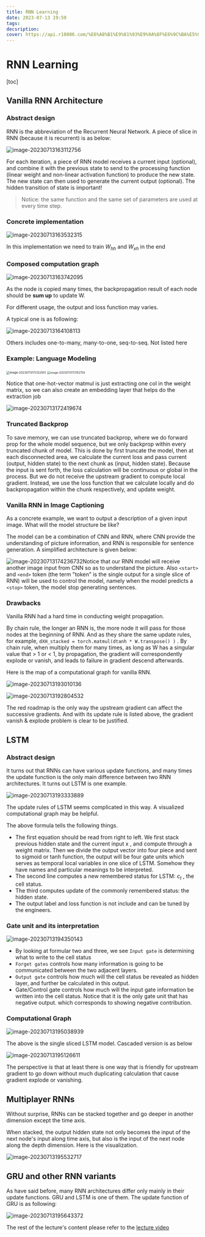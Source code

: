 ```yaml
---
title: RNN Learning
date: 2023-07-13 19:59
tags: 
decsription:
cover: https://api.r10086.com/%E6%A8%B1%E9%81%93%E9%9A%8F%E6%9C%BA%E5%9B%BE%E7%89%87api%E6%8E%A5%E5%8F%A3.php?%E5%9B%BE%E7%89%87%E7%B3%BB%E5%88%97=%E5%8A%A8%E6%BC%AB%E7%BB%BC%E5%90%882
---
```


# RNN Learning

[toc]

## Vanilla RNN Architecture

### Abstract design

RNN is the abbreviation of the Recurrent Neural Network. A piece of slice in RNN (because it is recurrent) is as below:

![image-20230713163112756](https://s2.loli.net/2023/07/13/MxQiVal6FwgA5UW.png)

For each iteration, a piece of RNN model receives a current input (optional), and combine it with the previous state to send to the processing function (linear weight and non-linear activation function) to produce the new state. The new state can then used to generate the current output (optional). The hidden transition of state is important!

> Notice: the same function and the same set of parameters are used at every time step.

### Concrete implementation

![image-20230713163532315](https://s2.loli.net/2023/07/13/uWkJLs7gwoqxRPl.png)

In this implementation we need to train $W_{hh}$ and $W_{xh}$ in the end

### Composed computation graph

![image-20230713163742095](https://s2.loli.net/2023/07/13/L7IkSsDp48RQB1H.png)

As the node is copied many times, the backpropagation result of each node should be **sum up** to update W.

For different usage, the output and loss function may varies.

A typical one is as following:

![image-20230713164108113](https://s2.loli.net/2023/07/13/FI8xLDkUbM6Oaz5.png)

Others includes one-to-many, many-to-one, seq-to-seq. Not listed here

### Example: Language Modeling

<img src="https://s2.loli.net/2023/07/13/q9LA3yZuiF6NBbE.png" alt="image-20230713172122501" style="zoom:53%;" />

<img src="https://s2.loli.net/2023/07/13/RsCbAlucYBXvHf1.png" alt="image-20230713172152754" style="zoom:50%;" />

Notice that one-hot-vector matmul is just extracting one col in the weight matrix, so we can also create an embedding layer that helps do the extraction job

![image-20230713172419674](https://s2.loli.net/2023/07/13/f1jWx6mOGCQn5Yt.png)



### Truncated Backprop

To save memory, we can use truncated backprop, where we do forward prop for the whole model sequence, but we only backprop within every truncated chunk of model. This is done by first truncate the model, then at each disconnected area, we calculate the current loss and pass current (output, hidden state) to the next chunk as (input, hidden state). Because the input is sent forth, the loss calculation will be continuous or global in the process. But we do not receive the upstream gradient to compute local gradient. Instead, we use the loss function that we calculate locally and do backpropagation within the chunk respectively, and update weight.



### Vanilla RNN in Image Captioning

As a concrete example, we want to output a description of a given input image. What will the model structure be like?

The model can be a combination of CNN and RNN, where CNN provide the understanding of picture information, and RNN is responsible for sentence generation. A simplified architecture is given below:

![image-20230713174236732](https://s2.loli.net/2023/07/13/asrPMhojpGv43iz.png)Notice that our RNN model will receive another image input from CNN so as to understand the picture. Also `<start>` and `<end>` token (the term "token" is the single output for a single slice of RNN) will be used to control the model, namely when the model predicts a `<stop>` token, the model stop generating sentences.

### Drawbacks

Vanilla RNN had a hard time in conducting weight propagation.

By chain rule, the longer an RNN is, the more node it will pass for those nodes at the beginning of RNN. And as they share the same update rules, for example, `dXH_stacked = torch.matmul(dtanh * W.transpose() )`  . By chain rule, when multiply them for many times, as long as W has a singular value that > 1 or < 1, by propagation, the gradient will correspondently explode or vanish, and leads to failure in gradient descend afterwards.

Here is the map of a computational graph for vanilla RNN.

![image-20230713193010136](https://s2.loli.net/2023/07/13/uPvzYKhw3ctIqLU.png)

![image-20230713192804532](https://s2.loli.net/2023/07/13/Rr1oMqaxe7lOhTX.png)

The red roadmap is the only way the upstream gradient can affect the successive gradients. And with its update rule is listed above, the gradient vanish & explode problem is clear to be justified.



## LSTM



### Abstract design

It turns out that RNNs can have various update functions, and many times the update function is the only main difference between two RNN architectures. It turns out LSTM is one example.

![image-20230713193333889](https://s2.loli.net/2023/07/13/feBb6UyajQJMOpz.png)

The update rules of LSTM seems complicated in this way. A visualized computational graph may be helpful. 

The above formula tells the following things. 

- The first equation should be read from right to left. We first stack previous hidden state and the current input x , and compute through a weight matrix. Then we divide the output vector into four piece and sent to sigmoid or tanh function, the output will be four gate units which serves as temporal local variables in one slice of LSTM. Somehow they have names and particular meanings to be interpreted. 
- The second line computes a new remembered status for LSTM: $c_t$ , the cell status.
- The third computes update of the commonly remembered status: the hidden state.
- The output label and loss function is not include and can be tuned by the engineers.

### Gate unit and its interpretation

![image-20230713194350143](https://s2.loli.net/2023/07/13/B2LuJvozVf4XtHC.png)

- By looking at formular two and three, we see `Input gate` is determining what to write to the cell status
- `Forget gates` controls how many information is going to be communicated between the two adjacent layers.
- `Output gate` controls how much will the cell status be revealed as hidden layer, and further be calculated in this output.
- Gate/Control gate controls how much will the input gate information be written into the cell status. Notice that it is the only gate unit that has negative output. which corresponds to showing negative contribution.

### Computational Graph

![image-20230713195038939](https://s2.loli.net/2023/07/13/DUoCPRhrjXstk6Z.png)

The above is the single sliced LSTM model. Cascaded version is as below

![image-20230713195126611](https://s2.loli.net/2023/07/13/QTwL936UtFdXRgS.png)

The perspective is that at least there is one way that is friendly for upstream gradient to go down without much duplicating calculation that cause gradient explode or vanishing.



## Multiplayer RNNs



Without surprise, RNNs can be stacked together and go deeper in another dimension except the time axis.

When stacked, the output hidden state not only becomes the input of the next node's input along time axis, but also is the input of the next node along the depth dimension. Here is the visualization.

![image-20230713195532717](https://s2.loli.net/2023/07/13/fswehOD2BHYjSoP.png)



## GRU and other RNN variants



As have said before, many RNN architectures differ only mainly in their update functions. GRU and LSTM is one of them. The update function of GRU is as following:

![image-20230713195643372](https://s2.loli.net/2023/07/13/JPA5lGBrIVzMHUp.png)

The rest of the lecture's content please refer to the [lecture video](https://www.bilibili.com/video/BV13P4y1t7gM?p=12&vd_source=00355efe0351e2621dcdd848ff6cfa0b)

